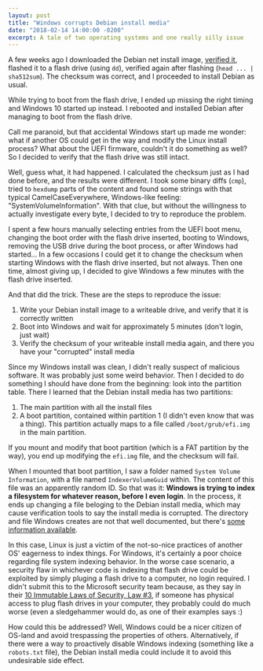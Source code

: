 ```yaml
---
layout: post
title: "Windows corrupts Debian install media"
date: "2018-02-14 14:00:00 -0200"
excerpt: A tale of two operating systems and one really silly issue
---
```


A few weeks ago I downloaded the Debian net install image, [verified it](https://www.debian.org/CD/verify), flashed it to a flash drive (using `dd`), verified again after flashing (`head ... | sha512sum`). The checksum was correct, and I proceeded to install Debian as usual.

While trying to boot from the flash drive, I ended up missing the right timing and Windows 10 started up instead. I rebooted and installed Debian after managing to boot from the flash drive.

Call me paranoid, but that accidental Windows start up made me wonder: what if another OS could get in the way and modify the Linux install process? What about the UEFI firmware, couldn't it do something as well? So I decided to verify that the flash drive was still intact.

Well, guess what, it had happened. I calculated the checksum just as I had done before, and the results were different. I took some binary diffs (`cmp`), tried to `hexdump` parts of the content and found some strings with that typical CamelCaseEverywhere, Windows-like feeling: "SystemVolumeInformation". With that clue, but without the willingness to actually investigate every byte, I decided to try to reproduce the problem.

I spent a few hours manually selecting entries from the UEFI boot menu, changing the boot order with the flash drive inserted, booting to Windows, removing the USB drive during the boot process, or after Windows had started... In a few occasions I could get it to change the checksum when starting Windows with the flash drive inserted, but not always. Then one time, almost giving up, I decided to give Windows a few minutes with the flash drive inserted.

And that did the trick. These are the steps to reproduce the issue:

1. Write your Debian install image to a writeable drive, and verify that it is correctly written
2. Boot into Windows and wait for approximately 5 minutes (don't login, just wait)
3. Verify the checksum of your writeable install media again, and there you have your "corrupted" install media

Since my Windows install was clean, I didn't really suspect of malicious software. It was probably just some weird behavior. Then I decided to do something I should have done from the beginning: look into the partition table. There I learned that the Debian install media has two partitions:

1. The main partition with all the install files
2. A boot partition, contained within partition 1 (I didn't even know that was a thing). This partition actually maps to a file called `/boot/grub/efi.img` in the main partition.

If you mount and modify that boot partition (which is a FAT partition by the way), you end up modifying the `efi.img` file, and the checksum will fail.

When I mounted that boot partition, I saw a folder named `System Volume Information`, with a file named `IndexerVolumeGuid` within. The content of this file was an apparently random ID. So that was it: **Windows is trying to index a filesystem for whatever reason, before I even login**. In the process, it ends up changing a file beloging to the Debian install media, which may cause verification tools to say the install media is corrupted. The directory and file Windows creates are not that well documented, but there's [some information available](https://support.microsoft.com/en-us/help/309531/how-to-gain-access-to-the-system-volume-information-folder).

In this case, Linux is just a victim of the not-so-nice practices of another OS' eagerness to index things. For Windows, it's certainly a poor choice regarding file system indexing behavior. In the worse case scenario, a security flaw in whichever code is indexing that flash drive could be exploited by simply pluging a flash drive to a computer, no login required. I didn't submit this to the Microsoft security team because, as they say in their [10 Immutable Laws of Security, Law #3](https://technet.microsoft.com/library/cc722487.aspx#EIAA), if someone has physical access to plug flash drives in your computer, they probably could do much worse (even a sledgehammer would do, as one of their examples says :)

How could this be addressed? Well, Windows could be a nicer citizen of OS-land and avoid trespassing the properties of others. Alternatively, if there were a way to proactively disable Windows indexing (something like a `robots.txt` file), the Debian install media could include it to avoid this undesirable side effect.
